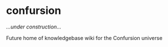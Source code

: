 # confursion

*...under construction...*

Future home of knowledgebase wiki for the Confursion universe
